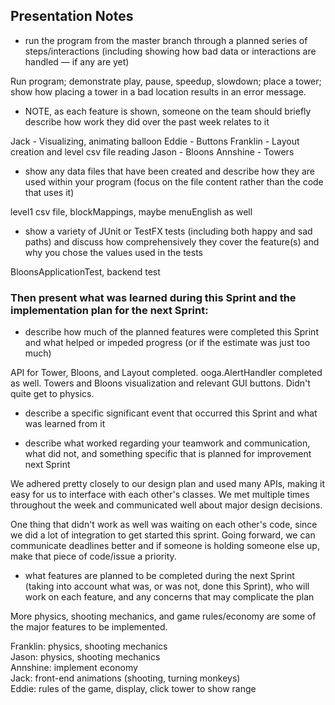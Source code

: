 ## Presentation Notes

* run the program from the master branch through a planned series of steps/interactions (including
showing how bad data or interactions are handled — if any are yet)

Run program; demonstrate play, pause, speedup, slowdown; place a tower; show how placing a tower in
a bad location results in an error message.

* NOTE, as each feature is shown, someone on the team should briefly describe how work they did over
the past week relates to it

Jack - Visualizing, animating balloon
Eddie - Buttons
Franklin - Layout creation and level csv file reading
Jason - Bloons
Annshine - Towers

* show any data files that have been created and describe how they are used within your program (focus
on the file content rather than the code that uses it)

level1 csv file, blockMappings, maybe menuEnglish as well

* show a variety of JUnit or TestFX tests (including both happy and sad paths) and discuss how
comprehensively they cover the feature(s) and why you chose the values used in the tests

BloonsApplicationTest, backend test

### Then present what was learned during this Sprint and the implementation plan for the next Sprint:

* describe how much of the planned features were completed this Sprint and what helped or impeded
progress (or if the estimate was just too much)

API for Tower, Bloons, and Layout completed.  ooga.AlertHandler completed as well. Towers and Bloons
visualization and relevant GUI buttons.  Didn't quite get to physics.

* describe a specific significant event that occurred this Sprint and what was learned from it



* describe what worked regarding your teamwork and communication, what did not, and something specific
that is planned for improvement next Sprint

We adhered pretty closely to our design plan and used many APIs, making it easy for us to interface
with each other's classes.  We met multiple times throughout the week and communicated well about major
design decisions.

One thing that didn't work as well was waiting on each other's code, since we did a lot of integration to get
started this sprint.  Going forward, we can communicate deadlines better and if someone is holding someone
else up, make that piece of code/issue a priority. 

* what features are planned to be completed during the next Sprint (taking into account what was, or
was not, done this Sprint), who will work on each feature, and any concerns that may complicate the plan

More physics, shooting mechanics, and game rules/economy are some of the major features to be implemented.

Franklin: physics, shooting mechanics  
Jason: physics, shooting mechanics  
Annshine: implement economy  
Jack: front-end animations (shooting, turning monkeys)  
Eddie: rules of the game, display, click tower to show range
